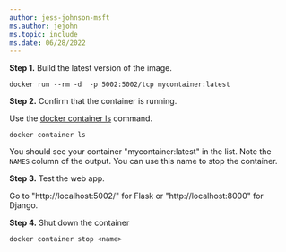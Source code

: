 ```yaml
---
author: jess-johnson-msft
ms.author: jejohn
ms.topic: include
ms.date: 06/28/2022
---
```


**Step 1.** Build the latest version of the image.

```
docker run --rm -d  -p 5002:5002/tcp mycontainer:latest  
```

**Step 2.** Confirm that the container is running.

Use the [docker container ls](https://docs.docker.com/engine/reference/commandline/container_ls/) command.

```
docker container ls
```

You should see your container "mycontainer:latest" in the list. Note the `NAMES` column of the output. You can use this name to stop the container.

**Step 3.** Test the web app.

Go to "http://localhost:5002/" for Flask or "http://localhost:8000" for Django.

**Step 4.** Shut down the container

```
docker container stop <name>
```
